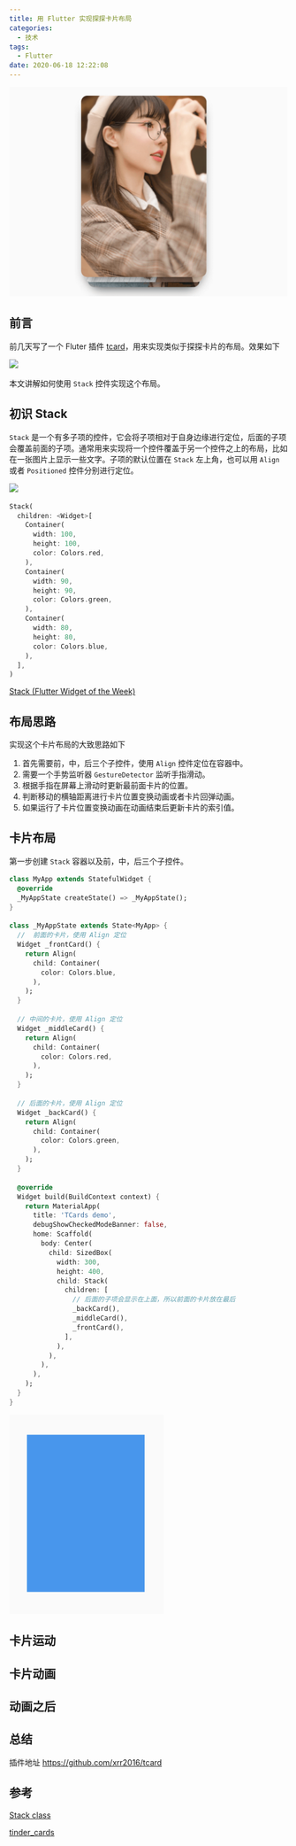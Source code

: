 ```yaml
---
title: 用 Flutter 实现探探卡片布局
categories:
  - 技术
tags:
  - Flutter
date: 2020-06-18 12:22:08
---
```


![cards](./images/flutter-tinder-card/cover.png)

<!--more-->

## 前言

前几天写了一个 Fluter 插件 [tcard](https://pub.dev/packages/tcard)，用来实现类似于探探卡片的布局。效果如下

<img src="./images/flutter-tinder-card/colors.gif" width="520" style="width: 260px">

本文讲解如何使用 `Stack` 控件实现这个布局。

## 初识 Stack

`Stack` 是一个有多子项的控件，它会将子项相对于自身边缘进行定位，后面的子项会覆盖前面的子项。通常用来实现将一个控件覆盖于另一个控件之上的布局，比如在一张图片上显示一些文字。子项的默认位置在 `Stack` 左上角，也可以用 `Align` 或者 `Positioned` 控件分别进行定位。

<img src="https://flutter.github.io/assets-for-api-docs/assets/widgets/stack.png" style="width: 520px">

```dart
Stack(
  children: <Widget>[
    Container(
      width: 100,
      height: 100,
      color: Colors.red,
    ),
    Container(
      width: 90,
      height: 90,
      color: Colors.green,
    ),
    Container(
      width: 80,
      height: 80,
      color: Colors.blue,
    ),
  ],
)
```

[Stack (Flutter Widget of the Week)](https://youtu.be/liEGSeD3Zt8)

## 布局思路

实现这个卡片布局的大致思路如下

1. 首先需要前，中，后三个子控件，使用 `Align` 控件定位在容器中。
2. 需要一个手势监听器 `GestureDetector` 监听手指滑动。
3. 根据手指在屏幕上滑动时更新最前面卡片的位置。
4. 判断移动的横轴距离进行卡片位置变换动画或者卡片回弹动画。
5. 如果运行了卡片位置变换动画在动画结束后更新卡片的索引值。

## 卡片布局

第一步创建 `Stack` 容器以及前，中，后三个子控件。

```dart
class MyApp extends StatefulWidget {
  @override
  _MyAppState createState() => _MyAppState();
}

class _MyAppState extends State<MyApp> {
  //  前面的卡片，使用 Align 定位
  Widget _frontCard() {
    return Align(
      child: Container(
        color: Colors.blue,
      ),
    );
  }

  // 中间的卡片，使用 Align 定位
  Widget _middleCard() {
    return Align(
      child: Container(
        color: Colors.red,
      ),
    );
  }

  // 后面的卡片，使用 Align 定位
  Widget _backCard() {
    return Align(
      child: Container(
        color: Colors.green,
      ),
    );
  }

  @override
  Widget build(BuildContext context) {
    return MaterialApp(
      title: 'TCards demo',
      debugShowCheckedModeBanner: false,
      home: Scaffold(
        body: Center(
          child: SizedBox(
            width: 300,
            height: 400,
            child: Stack(
              children: [
                // 后面的子项会显示在上面，所以前面的卡片放在最后
                _backCard(),
                _middleCard(),
                _frontCard(),
              ],
            ),
          ),
        ),
      ),
    );
  }
}
```

<img src="./images/flutter-tinder-card/stack.png" width="560" style="width: 280px">

## 卡片运动

## 卡片动画

## 动画之后

## 总结

插件地址 https://github.com/xrr2016/tcard

## 参考

[Stack class](https://api.flutter.dev/flutter/widgets/Stack-class.html)

[tinder_cards](https://github.com/Ivaskuu/tinder_cards)
